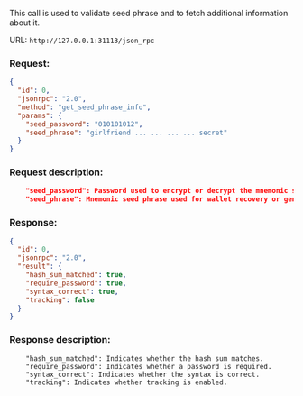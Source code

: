 This call is used to validate seed phrase and to fetch additional information about it.

URL: ```http://127.0.0.1:31113/json_rpc```
### Request: 
```json
{
  "id": 0,
  "jsonrpc": "2.0",
  "method": "get_seed_phrase_info",
  "params": {
    "seed_password": "010101012",
    "seed_phrase": "girlfriend ... ... ... ... secret"
  }
}
```

### Request description: 
```json
    "seed_password": Password used to encrypt or decrypt the mnemonic seed phrase, if applicable.
    "seed_phrase": Mnemonic seed phrase used for wallet recovery or generation.
```

### Response: 
```json
{
  "id": 0,
  "jsonrpc": "2.0",
  "result": {
    "hash_sum_matched": true,
    "require_password": true,
    "syntax_correct": true,
    "tracking": false
  }
}
```

### Response description:
```
    "hash_sum_matched": Indicates whether the hash sum matches.
    "require_password": Indicates whether a password is required.
    "syntax_correct": Indicates whether the syntax is correct.
    "tracking": Indicates whether tracking is enabled.   
```